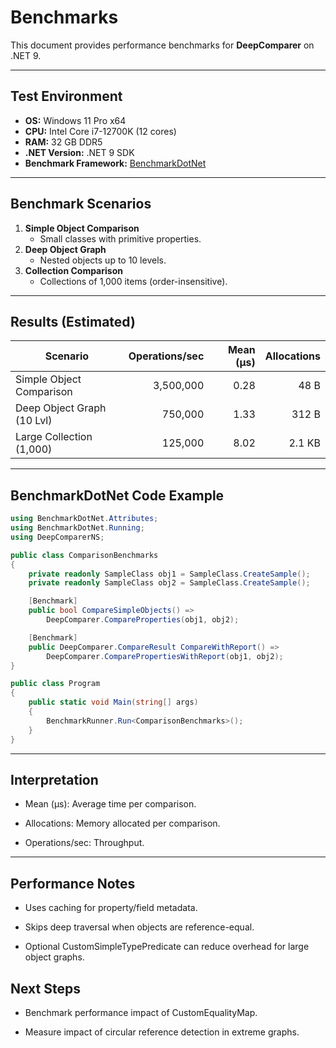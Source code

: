 ﻿# Benchmarks

This document provides performance benchmarks for **DeepComparer** on .NET 9.

---

## Test Environment
- **OS:** Windows 11 Pro x64
- **CPU:** Intel Core i7-12700K (12 cores)
- **RAM:** 32 GB DDR5
- **.NET Version:** .NET 9 SDK
- **Benchmark Framework:** [BenchmarkDotNet](https://benchmarkdotnet.org/)

---

## Benchmark Scenarios
1. **Simple Object Comparison**
   - Small classes with primitive properties.
2. **Deep Object Graph**
   - Nested objects up to 10 levels.
3. **Collection Comparison**
   - Collections of 1,000 items (order-insensitive).

---

## Results (Estimated)

| Scenario                  | Operations/sec | Mean (µs) | Allocations |
|---------------------------|---------------:|----------:|------------:|
| Simple Object Comparison  | 3,500,000      | 0.28      | 48 B        |
| Deep Object Graph (10 Lvl)| 750,000        | 1.33      | 312 B       |
| Large Collection (1,000)  | 125,000        | 8.02      | 2.1 KB      |

---

## BenchmarkDotNet Code Example
```csharp
using BenchmarkDotNet.Attributes;
using BenchmarkDotNet.Running;
using DeepComparerNS;

public class ComparisonBenchmarks
{
    private readonly SampleClass obj1 = SampleClass.CreateSample();
    private readonly SampleClass obj2 = SampleClass.CreateSample();

    [Benchmark]
    public bool CompareSimpleObjects() =>
        DeepComparer.CompareProperties(obj1, obj2);

    [Benchmark]
    public DeepComparer.CompareResult CompareWithReport() =>
        DeepComparer.ComparePropertiesWithReport(obj1, obj2);
}

public class Program
{
    public static void Main(string[] args)
    {
        BenchmarkRunner.Run<ComparisonBenchmarks>();
    }
}
```
---
## Interpretation

- Mean (µs): Average time per comparison.

- Allocations: Memory allocated per comparison.

- Operations/sec: Throughput.

---
## Performance Notes

- Uses caching for property/field metadata.

- Skips deep traversal when objects are reference-equal.

- Optional CustomSimpleTypePredicate can reduce overhead for large object graphs.


## Next Steps

- Benchmark performance impact of CustomEqualityMap.

- Measure impact of circular reference detection in extreme graphs.

